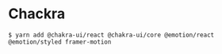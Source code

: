 # Chackra

```
$ yarn add @chakra-ui/react @chakra-ui/core @emotion/react @emotion/styled framer-motion
```